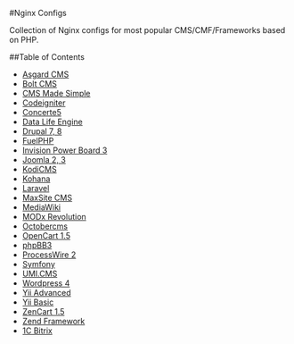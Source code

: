 #Nginx Configs

Collection of Nginx configs for most popular CMS/CMF/Frameworks based on PHP.

##Table of Contents

- [Asgard CMS](configs/asgard-cms.conf)
- [Bolt CMS](configs/bolt-cms.conf)
- [CMS Made Simple](configs/cms-made-simple.conf)
- [Codeigniter](configs/codeigniter.conf)
- [Concerte5](configs/concerte5.conf)
- [Data Life Engine](configs/data-life-engine.conf)
- [Drupal 7, 8](configs/drupal-7-8.conf)
- [FuelPHP](configs/fuelphp.conf)
- [Invision Power Board 3](configs/ipb3.conf)
- [Joomla 2, 3](configs/joomla-2-3.conf)
- [KodiCMS](configs/kodicms.conf)
- [Kohana](configs/kohana.conf)
- [Laravel](configs/laravel.conf)
- [MaxSite CMS](configs/maxsite-cms.conf)
- [MediaWiki](configs/mediawiki.conf)
- [MODx Revolution](configs/modx-revolution.conf)
- [Octobercms](configs/octobercms.conf)
- [OpenCart 1.5](configs/opencart-15.conf)
- [phpBB3](configs/phpbb3.conf)
- [ProcessWire 2](configs/processwire-2.conf)
- [Symfony](configs/symfony.conf)
- [UMI.CMS](configs/umi-cms.conf)
- [Wordpress 4](configs/wordpress-4.conf)
- [Yii Advanced](configs/yii-advanced.conf)
- [Yii Basic](configs/yii-basic.conf)
- [ZenCart 1.5](configs/zencart-15.conf)
- [Zend Framework](configs/zend-framework.conf)
- [1C Bitrix](configs/1c-bitrix.conf)
